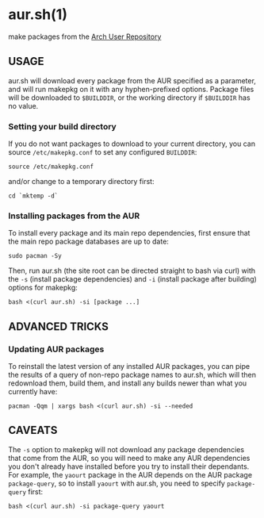 # aur.sh(1)

make packages from the [Arch User Repository](https://aur.archlinux.org/)

## USAGE

aur.sh will download every package from the AUR specified as a parameter,
and will run makepkg on it with any hyphen-prefixed options. Package files will
be downloaded to `$BUILDDIR`, or the working directory if `$BUILDDIR` has no
value.

### Setting your build directory

If you do not want packages to download to your current directory,
you can source `/etc/makepkg.conf` to set any configured `BUILDDIR`:

    source /etc/makepkg.conf

and/or change to a temporary directory first:

    cd `mktemp -d`
    
### Installing packages from the AUR

To install every package and its main repo dependencies, first ensure that
the main repo package databases are up to date:

    sudo pacman -Sy

Then, run aur.sh (the site root can be directed straight to bash via curl)
with the `-s` (install package dependencies) and `-i` (install package after
building) options for makepkg:

    bash <(curl aur.sh) -si [package ...]

## ADVANCED TRICKS

### Updating AUR packages

To reinstall the latest version of any installed AUR packages, you can pipe the
results of a query of non-repo package names to aur.sh, which will then
redownload them, build them, and install any builds newer than what you
currently have:

    pacman -Qqm | xargs bash <(curl aur.sh) -si --needed

## CAVEATS

The `-s` option to makepkg will not download any package dependencies that come
from the AUR, so you will need to make any AUR dependencies you don't already
have installed before you try to install their dependants. For example, the
`yaourt` package in the AUR depends on the AUR package `package-query`, so to
install `yaourt` with aur.sh, you need to specify `package-query` first:

    bash <(curl aur.sh) -si package-query yaourt
